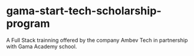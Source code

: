 # gama-start-tech-scholarship-program
 A Full Stack trainning offered by the company Ambev Tech in partnership with Gama Academy school. 
